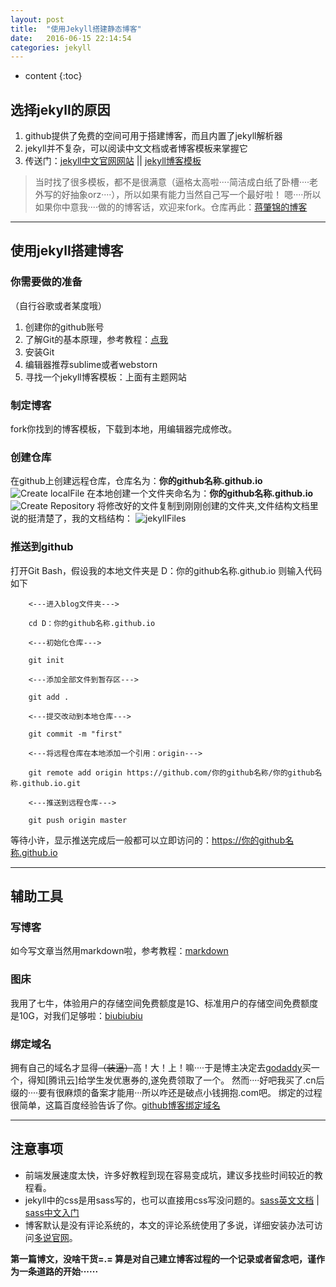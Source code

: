 ```yaml
---
layout: post
title:  "使用Jekyll搭建静态博客"
date:   2016-06-15 22:14:54
categories: jekyll
---
```


* content
{:toc}

## 选择jekyll的原因

1. github提供了免费的空间可用于搭建博客，而且内置了jekyll解析器
2. jekyll并不复杂，可以阅读中文文档或者博客模板来掌握它
3. 传送门：[jekyll中文官网网站](http://jekyllcn.com/) || [jekyll博客模板](http://jekyllthemes.org/)

>  当时找了很多模板，都不是很满意（逼格太高啦····简洁成白纸了卧槽····老外写的好抽象orz····），所以如果有能力当然自己写一个最好啦！
>  嗯····所以如果你中意我····做的的博客话，欢迎来fork。仓库再此：[蒋肇锦的博客](https://github.com/Zebrass/Zebrass.github.io)

---

## 使用jekyll搭建博客

### 你需要做的准备

（自行谷歌或者某度哦）

1. 创建你的github账号
2. 了解Git的基本原理，参考教程：[点我](https://git-scm.com/book/zh/v2/%E8%B5%B7%E6%AD%A5-%E5%85%B3%E4%BA%8E%E7%89%88%E6%9C%AC%E6%8E%A7%E5%88%B6)
3. 安装Git
4. 编辑器推荐sublime或者webstorn
5. 寻找一个jekyll博客模板：上面有主题网站

### 制定博客

fork你找到的博客模板，下载到本地，用编辑器完成修改。

### 创建仓库

在github上创建远程仓库，仓库名为：**你的github名称.github.io**
![Create localFile]({{"../static/picture/jekyll_02.png"}})
在本地创建一个文件夹命名为：**你的github名称.github.io**
![Create Repository]({{"../static/picture/jekyll_03.png"}})
将修改好的文件复制到刚刚创建的文件夹,文件结构文档里说的挺清楚了，我的文档结构：
![jekyllFiles]({{"../static/picture/jekyll_01.png"}})

### 推送到github

打开Git Bash，假设我的本地文件夹是 D：你的github名称.github.io 则输入代码如下

        <---进入blog文件夹--->

        cd D：你的github名称.github.io

        <---初始化仓库--->

        git init

        <---添加全部文件到暂存区--->

        git add .

        <---提交改动到本地仓库--->

        git commit -m "first"

        <---将远程仓库在本地添加一个引用：origin--->

        git remote add origin https://github.com/你的github名称/你的github名称.github.io.git

        <---推送到远程仓库--->

        git push origin master

等待小许，显示推送完成后一般都可以立即访问的：https://你的github名称.github.io

---

## 辅助工具


### 写博客

如今写文章当然用markdown啦，参考教程：[markdown](http://www.appinn.com/markdown/)


### 图床

我用了七牛，体验用户的存储空间免费额度是1G、标准用户的存储空间免费额度是10G，对我们足够啦：[biubiubiu](http://www.qiniu.com/)


### 绑定域名

拥有自己的域名才显得<del>（装逼）</del>高！大！上！嘛····于是博主决定去[godaddy](http://www.godaddy.com/)买一个，得知[腾讯云]给学生发优惠券的,遂免费领取了一个。
然而····好吧我买了.cn后缀的····要有很麻烦的备案才能用···所以咋还是破点小钱拥抱.com吧。
绑定的过程很简单，这篇百度经验告诉了你。[github博客绑定域名](http://jingyan.baidu.com/article/36d6ed1f5356f31bcf488314.html)

---

## 注意事项

*  前端发展速度太快，许多好教程到现在容易变成坑，建议多找些时间较近的教程看。
*  jekyll中的css是用sass写的，也可以直接用css写没问题的。[sass英文文档](http://sass-lang.com/documentation/file.SASS_REFERENCE.html) | [sass中文入门](http://www.w3cplus.com/sassguide/)
*  博客默认是没有评论系统的，本文的评论系统使用了多说，详细安装办法可访问[多说官网](http://duoshuo.com/)。

**第一篇博文，没啥干货=.= 算是对自己建立博客过程的一个记录或者留念吧，谨作为一条道路的开始······**
